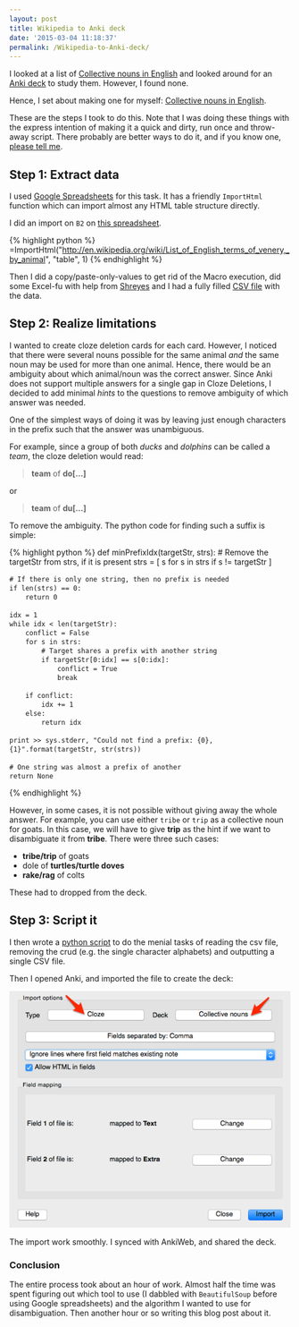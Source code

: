 ```yaml
---
layout: post
title: Wikipedia to Anki deck
date: '2015-03-04 11:18:37'
permalink: /Wikipedia-to-Anki-deck/
---
```


I looked at a list of [Collective nouns in English](http://en.wikipedia.org/wiki/List_of_English_terms_of_venery,_by_animal) and looked around for an [Anki deck](http://ankrisrs.net) to study them. However, I found none.

Hence, I set about making one for myself: [Collective nouns in English](https://ankiweb.net/shared/info/775128629).

These are the steps I took to do this. Note that I was doing these things with the express intention of making it a quick and dirty, run once and throw-away script. There probably are better ways to do it, and if you know one, [please tell me](https://twitter.com/musically_ut).

## Step 1: Extract data

I used [Google Spreadsheets](https://docs.google.com) for this task. It has a friendly `ImportHtml` function which can import almost any HTML table structure directly.

I did an import on `B2` on [this spreadsheet](https://docs.google.com/spreadsheets/d/1lPd17YHLT6r6yBIHb20h08v7Jtw9fD-huevD3VSqoIM/edit?usp=sharing).

{% highlight python %}
=ImportHtml("http://en.wikipedia.org/wiki/List_of_English_terms_of_venery,_by_animal", 
	    "table", 1)
{% endhighlight %}

Then I did a copy/paste-only-values to get rid of the Macro execution, did some Excel-fu with help from [Shreyes](http://programming-r-pro-bro.blogspot.in/) and I had a fully filled [CSV file](https://gist.github.com/musically-ut/850657404af148d74f19#file-input-csv) with the data.

## Step 2: Realize limitations

I wanted to create cloze deletion cards for each card. However, I noticed that there were several nouns possible for the same animal _and_ the same noun may be used for more than one animal. Hence, there would be an ambiguity about which animal/noun was the correct answer. Since Anki does not support multiple answers for a single gap in Cloze Deletions, I decided to add minimal _hints_ to the questions to remove ambiguity of which answer was needed.

One of the simplest ways of doing it was by leaving just enough characters in the prefix such that the answer was unambiguous.

For example, since a group of both _ducks_ and _dolphins_ can be called a _team_, the cloze deletion would read:

> **team** of **do[...]**

or 

> **team** of **du[...]**

To remove the ambiguity. The python code for finding such a suffix is simple:

{% highlight python %}
def minPrefixIdx(targetStr, strs):
    # Remove the targetStr from strs, if it is present
    strs = [ s for s in strs if s != targetStr ]
 
    # If there is only one string, then no prefix is needed
    if len(strs) == 0:
        return 0
 
    idx = 1
    while idx < len(targetStr):
        conflict = False
        for s in strs:
            # Target shares a prefix with another string
            if targetStr[0:idx] == s[0:idx]:
                conflict = True
                break
 
        if conflict:
            idx += 1
        else:
            return idx
 
    print >> sys.stderr, "Could not find a prefix: {0}, {1}".format(targetStr, str(strs))
 
    # One string was almost a prefix of another
    return None
{% endhighlight %}

However, in some cases, it is not possible without giving away the whole answer. For example, you can use either `tribe` or `trip` as a collective noun for goats. In this case, we will have to give **trip** as the hint if we want to disambiguate it from **tribe**. There were three such cases:

- **tribe/trip** of goats
- dole of **turtles/turtle doves**
- **rake/rag** of colts

These had to dropped from the deck.

## Step 3: Script it

I then wrote a [python script](https://gist.github.com/musically-ut/850657404af148d74f19#file-collective-deck-import-py) to do the menial tasks of reading the csv file, removing the crud (e.g. the single character alphabets) and outputting a single CSV file.

Then I opened Anki, and imported the file to create the deck:

![Anki import](/content/images/2015/03/Import.png)

The import work smoothly. I synced with AnkiWeb, and shared the deck.

### Conclusion

The entire process took about an hour of work. Almost half the time was spent figuring out which tool to use (I dabbled with `BeautifulSoup` before using Google spreadsheets) and the algorithm I wanted to use for disambiguation. Then another hour or so writing this blog post about it.
